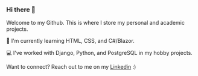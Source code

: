 ### Hi there 👋

Welcome to my Github.
This is where I store my personal and academic projects.

🌱 I'm currently learning HTML, CSS, and C#/Blazor.

💻 I've worked with Django, Python, and PostgreSQL in my hobby projects.

Want to connect? Reach out to me on my [Linkedin](https://www.linkedin.com/in/zowie-beha-4b0498250) :)

<!--
**1zzowiebeha/1zzowiebeha** is a ✨ _special_ ✨ repository because its `README.md` (this file) appears on your GitHub profile.

Here are some ideas to get you started:

- 🔭 I’m currently working on ...
- 🌱 I’m currently learning ...
- 👯 I’m looking to collaborate on ...
- 🤔 I’m looking for help with ...
- 💬 Ask me about ...
- 📫 How to reach me: ...
- 😄 Pronouns: ...
- ⚡ Fun fact: ...
-->
